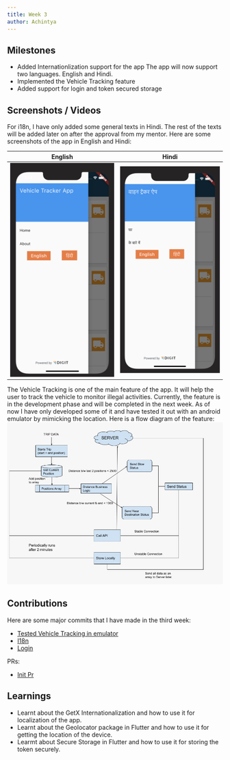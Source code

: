 ```yaml
---
title: Week 3
author: Achintya
---
```


## Milestones
- Added Internationlization support for the app
The app will now support two languages. English and Hindi.
- Implemented the Vehicle Tracking feature
- Added support for login and token secured storage

## Screenshots / Videos 
For i18n, I have only added some general texts in Hindi. The rest of the texts will be added later on after the approval from my mentor. Here are some screenshots of the app in English and Hindi:

| English | Hindi |
| --- | --- |
| ![](../static/week3/img-1.png) | ![](../static/week3/img-2.png) |

The Vehicle Tracking is one of the main feature of the app. It will help the user to track the vehicle to monitor illegal activities. Currently, the feature is in the development phase and will be completed in the next week. As of now I have only developed some of it and have tested it out with an android emulator by mimicking the location. Here is a flow diagram of the feature:
![](../static/week3/img-3.jpeg)


## Contributions
Here are some major commits that I have made in the third week:
- [Tested Vehicle Tracking in emulator](https://github.com/achintya-7/egov-rnd/commit/e4a92d6f1511ae278da6f47b58bac1fbdc3ccc65)
- [I18n](https://github.com/achintya-7/egov-rnd/commit/aea3b457254c5281280a316a5456098c60589746)
- [Login](https://github.com/achintya-7/egov-rnd/commit/8af69b483918b2715e9695a9d419f833af30ba93)

PRs:
- [Init Pr](https://github.com/egovernments/egov-rnd/pull/6)

## Learnings
- Learnt about the GetX Internationalization and how to use it for localization of the app.
- Learnt about the Geolocator package in Flutter and how to use it for getting the location of the device.
- Learmt about Secure Storage in Flutter and how to use it for storing the token securely.